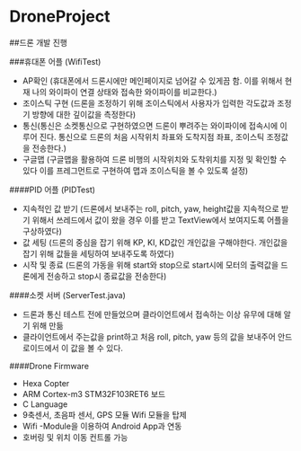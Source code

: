 # DroneProject
##드론 개발 진행

###휴대폰 어플 (WifiTest)
- AP확인 (휴대폰에서 드론시에만 메인페이지로 넘어갈 수 있게끔 함. 이를 위해서 현재 나의 와이파이 연결 상태와 접속한 와이파이를 비교한다.)
- 조이스틱 구현 (드론을 조정하기 위해 조이스틱에서 사용자가 입력한 각도값과 조정기 방향에 대한 깊이값을 측정한다)
- 통신(통신은 소켓통신으로 구현하였으면 드론이 뿌려주는 와이파이에 접속시에 이루어 진다. 통신으로 드론의 처음 시작위치 좌표와 도착지점 좌표, 조이스틱 조정값을 전송한다.)
- 구글맵 (구글맵을 활용하여 드론 비행의 시작위치와 도착위치를 지정 및 확인할 수 있다 이를 프레그먼트로 구현하여 맵과 조이스틱을 볼 수 있도록 설정)


####PID 어플 (PIDTest)
- 지속적인 값 받기 (드론에서 보내주는 roll, pitch, yaw, height값을 지속적으로 받기 위해서 쓰레드에서 값이 왔을 경우 이를 받고 TextView에서 보여지도록 어플을 구상하였다)
- 값 세팅 (드론의 중심을 잡기 위해 KP, KI, KD값인 개인값을 구해야한다. 개인값을 잡기 위해 값들을 세팅하여 보내주도록 하였다)
- 시작 및 종료 (드론의 가동을 위해 start와 stop으로 start시에 모터의 출력값을 드론에게 전송하고 stop시 종료값을 전송한다)

####소켓 서버 (ServerTest.java)
- 드론과 통신 테스트 전에 만들었으며 클라이언트에서 접속하는 이상 유무에 대해 알기 위해 만듦
- 클라이언트에서 주는값을 print하고 처음 roll, pitch, yaw 등의 값을 보내주어 안드로이드에서 이 값을 볼 수 있다.

####Drone Firmware
- Hexa Copter
- ARM Cortex-m3 STM32F103RET6 보드
- C Language
- 9축센서, 초음파 센서, GPS 모듈 Wifi 모듈을 탑제 
- Wifi -Module을 이용하여 Android App과 연동
- 호버링 및 위치 이동 컨트롤 가능
